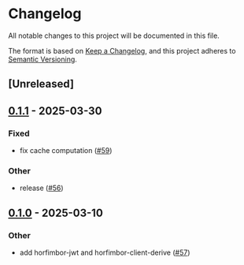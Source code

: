 # Changelog

All notable changes to this project will be documented in this file.

The format is based on [Keep a Changelog](https://keepachangelog.com/en/1.0.0/),
and this project adheres to [Semantic Versioning](https://semver.org/spec/v2.0.0.html).

## [Unreleased]

## [0.1.1](https://github.com/horfimbor/horfimbor-engine/compare/horfimbor-jwt-v0.1.0...horfimbor-jwt-v0.1.1) - 2025-03-30

### Fixed

- fix cache computation ([#59](https://github.com/horfimbor/horfimbor-engine/pull/59))

### Other

- release ([#56](https://github.com/horfimbor/horfimbor-engine/pull/56))

## [0.1.0](https://github.com/horfimbor/horfimbor-engine/releases/tag/horfimbor-jwt-v0.1.0) - 2025-03-10

### Other

- add horfimbor-jwt and horfimbor-client-derive ([#57](https://github.com/horfimbor/horfimbor-engine/pull/57))
